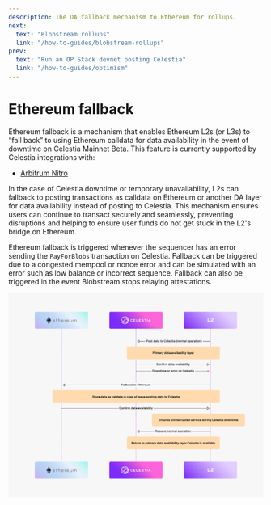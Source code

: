 ```yaml
---
description: The DA fallback mechanism to Ethereum for rollups.
next:
  text: "Blobstream rollups"
  link: "/how-to-guides/blobstream-rollups"
prev:
  text: "Run an OP Stack devnet posting Celestia"
  link: "/how-to-guides/optimism"
---
```


# Ethereum fallback

Ethereum fallback is a mechanism
that enables Ethereum L2s (or L3s) to “fall back” to using Ethereum
calldata for data availability in the event of downtime on Celestia
Mainnet Beta. This feature is currently supported by Celestia integrations
with:

- [Arbitrum Nitro](./arbitrum-integration.md#ethereum-fallback-mechanism-in-nitro)

In the case of Celestia downtime or temporary unavailability, L2s can
fallback to posting transactions as calldata on Ethereum or another DA
layer for data availability instead of posting to Celestia. This
mechanism ensures users can continue to transact securely and seamlessly,
preventing disruptions and helping to ensure user funds do not get stuck
in the L2's bridge on Ethereum.

Ethereum fallback is triggered whenever the sequencer has an error
sending the `PayForBlobs` transaction on Celestia. Fallback can be
triggered due to a congested mempool or nonce error and can be simulated
with an error such as low balance or incorrect sequence. Fallback
can also be triggered in the event Blobstream stops relaying attestations.

![Ethereum fallback](/img/Celestia_ethereum-fallback.jpg)
